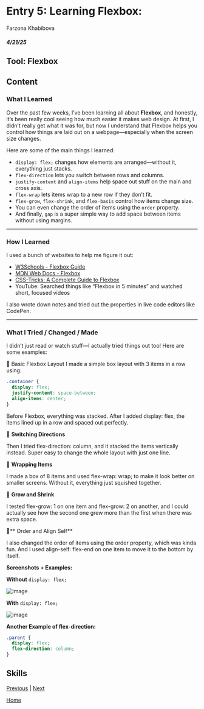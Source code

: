 # Entry 5: Learning Flexbox: 
Farzona Khabibova 
##### 4/21/25

## Tool: Flexbox

## Content

###  What I Learned

Over the past few weeks, I’ve been learning all about **Flexbox**, and honestly, it’s been really cool seeing how much easier it makes web design. At first, I didn’t really get what it was for, but now I understand that Flexbox helps you control how things are laid out on a webpage—especially when the screen size changes.

Here are some of the main things I learned:

- `display: flex;` changes how elements are arranged—without it, everything just stacks.
- `flex-direction` lets you switch between rows and columns.
- `justify-content` and `align-items` help space out stuff on the main and cross axis.
- `flex-wrap` lets items wrap to a new row if they don’t fit.
- `flex-grow`, `flex-shrink`, and `flex-basis` control how items change size.
- You can even change the order of items using the `order` property.
- And finally, `gap` is a super simple way to add space between items without using margins.

---

### How I Learned

I used a bunch of websites to help me figure it out:

- [W3Schools - Flexbox Guide](https://www.w3schools.com/css/css3_flexbox.asp)
- [MDN Web Docs - Flexbox](https://developer.mozilla.org/en-US/docs/Web/CSS/flex)
- [CSS-Tricks: A Complete Guide to Flexbox](https://css-tricks.com/snippets/css/a-guide-to-flexbox/)
- YouTube: Searched things like “Flexbox in 5 minutes” and watched short, focused videos

I also wrote down notes and tried out the properties in live code editors like CodePen.

---

### What I Tried / Changed / Made
I didn’t just read or watch stuff—I actually tried things out too! Here are some examples:

🔹 Basic Flexbox Layout
I made a simple box layout with 3 items in a row using:


``` css 
.container {
  display: flex;
  justify-content: space-between;
  align-items: center;
}
```

Before Flexbox, everything was stacked. After I added display: flex, the items lined up in a row and spaced out perfectly.

🔹 **Switching Directions**

Then I tried flex-direction: column, and it stacked the items vertically instead. Super easy to change the whole layout with just one line.

🔹 **Wrapping Items**

I made a box of 8 items and used flex-wrap: wrap; to make it look better on smaller screens. Without it, everything just squished together.

🔹 **Grow and Shrink**

I tested flex-grow: 1 on one item and flex-grow: 2 on another, and I could actually see how the second one grew more than the first when there was extra space.

🔹** Order and Align Self**

I also changed the order of items using the order property, which was kinda fun. And I used align-self: flex-end on one item to move it to the bottom by itself.

**Screenshots + Examples:**

**Without** `display: flex;`

![image](https://github.com/user-attachments/assets/3ca86c7b-22ff-472d-9bfd-72fd0cc4ab29)


**With** `display: flex;`

![image](https://github.com/user-attachments/assets/5b76931a-bb80-4bf6-9993-7540de9c3610)

**Another Example of flex-direction:**
``` css 
.parent {
  display: flex;
  flex-direction: column;
}
```

## Skills 



[Previous](entry04.md) | [Next](entry06.md)

[Home](../README.md)
